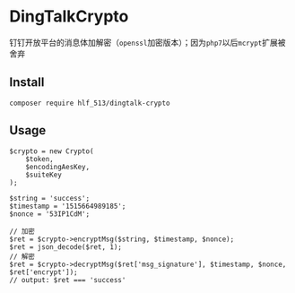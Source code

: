 # DingTalkCrypto

钉钉开放平台的消息体加解密（`openssl`加密版本）；因为`php7`以后`mcrypt`扩展被舍弃

## Install

```
composer require hlf_513/dingtalk-crypto
```

## Usage

```
$crypto = new Crypto(
    $token,
    $encodingAesKey,
    $suiteKey
);

$string = 'success';
$timestamp = '1515664989185';
$nonce = '53IP1CdM';

// 加密
$ret = $crypto->encryptMsg($string, $timestamp, $nonce);
$ret = json_decode($ret, 1);
// 解密
$ret = $crypto->decryptMsg($ret['msg_signature'], $timestamp, $nonce, $ret['encrypt']);
// output: $ret === 'success'
```